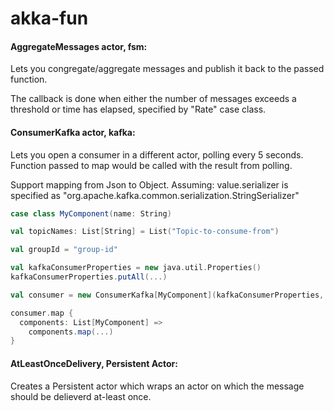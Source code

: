 # akka-fun

#### AggregateMessages actor, fsm:
Lets you congregate/aggregate messages and publish it back
to the passed function.

The callback is done when either the number of messages
exceeds a threshold or time has elapsed,
specified by "Rate" case class.

####  ConsumerKafka actor, kafka:
Lets you open a consumer in a different actor, polling every 5 seconds.
Function passed to map would be called with the result from polling.

Support mapping from Json to Object.
Assuming: value.serializer is specified as "org.apache.kafka.common.serialization.StringSerializer"

```scala
case class MyComponent(name: String)

val topicNames: List[String] = List("Topic-to-consume-from")

val groupId = "group-id"

val kafkaConsumerProperties = new java.util.Properties()
kafkaConsumerProperties.putAll(...)

val consumer = new ConsumerKafka[MyComponent](kafkaConsumerProperties, topicNames, groupId)

consumer.map {
  components: List[MyComponent] => 
    components.map(...)
}
```

#### AtLeastOnceDelivery, Persistent Actor:
Creates a Persistent actor which wraps an actor on which the message should
be delieverd at-least once.
